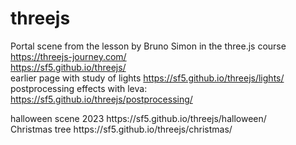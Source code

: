 # threejs
Portal scene from the lesson by Bruno Simon in the three.js course https://threejs-journey.com/ <br>
https://sf5.github.io/threejs/
<br>
earlier page with study of lights
https://sf5.github.io/threejs/lights/
<br>
postprocessing effects with leva: https://sf5.github.io/threejs/postprocessing/
<Div>
  halloween scene 2023
  https://sf5.github.io/threejs/halloween/
</Div>
<div>
  Christmas tree
  https://sf5.github.io/threejs/christmas/
</div>
